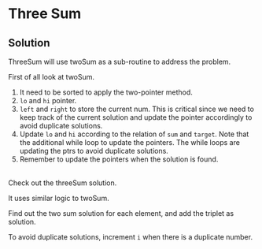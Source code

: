 # Three Sum

## Solution


ThreeSum will use twoSum as a sub-routine to address the problem. 


First of all look at twoSum. 

1. It need to be sorted to apply the two-pointer method.
2. `lo` and `hi` pointer.
3. `left` and `right` to store the current num. This is critical since 
    we need to keep track of the current solution and update the pointer
    accordingly to avoid duplicate solutions.
4. Update `lo` and `hi` according to the relation of `sum` and `target`. 
    Note that the additional while loop to update the pointers. The while 
    loops are updating the ptrs to avoid duplicate solutions.
5. Remember to update the pointers when the solution is found.


<br>
Check out the threeSum solution. 

It uses similar logic to twoSum.

Find out the two sum solution for each element, and add the triplet as solution.

To avoid duplicate solutions, increment `i` when there is a duplicate number.
